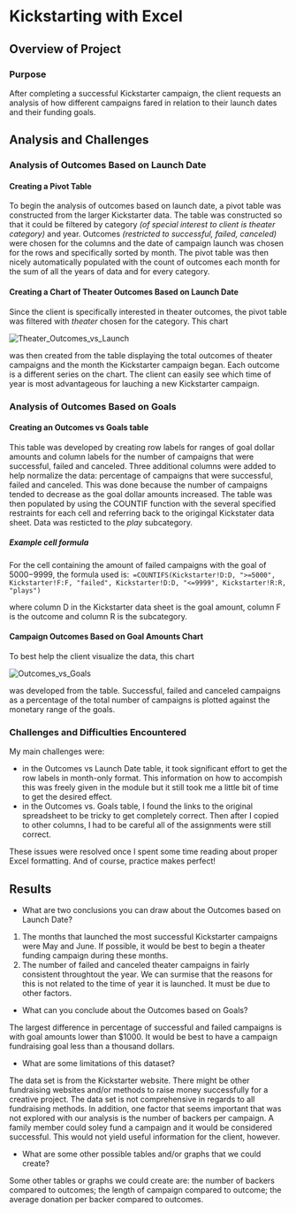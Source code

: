 # Kickstarting with Excel

## Overview of Project

### Purpose
After completing a successful Kickstarter campaign, the client requests an analysis of  how different campaigns fared in relation to their launch dates and their funding goals. 
## Analysis and Challenges

### Analysis of Outcomes Based on Launch Date
#### Creating a Pivot Table
To begin the analysis of outcomes based on launch date, a pivot table was constructed from the larger Kickstarter data. The table was constructed so that it could be filtered by category *(of special interest to client is theater category)* and year. Outcomes *(restricted to successful, failed, canceled)* were chosen for the columns and the date of campaign launch was chosen for the rows and specifically sorted by month. The pivot table was then nicely automatically populated with the count of outcomes each month for the sum of all the years of data and for every category. 
#### Creating a Chart of Theater Outcomes Based on Launch Date
Since the client is specifically interested in theater outcomes, the pivot table was filtered with *theater* chosen for the category. This chart

![Theater_Outcomes_vs_Launch](https://github.com/smunsell07/kickstarter-analysis/Theater_Outcomes_vs_Launch.png/)

was then created from the table displaying the total outcomes of theater campaigns and the month the Kickstarter campaign began. Each outcome is a different series on the chart. The client can easily see which time of year is most advantageous for lauching a new Kickstarter campaign.

### Analysis of Outcomes Based on Goals
#### Creating an Outcomes vs Goals table
This table was developed by creating row labels for ranges of goal dollar amounts and column labels for the number of campaigns that were successful, failed and canceled. Three additional columns were added to help normalize the data: percentage of campaigns that were successful, failed and canceled. This was done because the number of campaigns tended to decrease as the goal dollar amounts increased. The table was then populated by using the COUNTIF function with the several specified restraints for each cell and referring back to the origingal Kickstater data sheet. Data was resticted to the *play* subcategory.
##### Example cell formula 
For the cell containing the amount of failed campaigns with the goal of $5000-$9999, the formula used is:```
=COUNTIFS(Kickstarter!D:D, ">=5000", Kickstarter!F:F, "failed", Kickstarter!D:D, "<=9999", Kickstarter!R:R, "plays")```

where column D in the Kickstarter data sheet is the goal amount, column F is the outcome and column R is the subcategory.

#### Campaign Outcomes Based on Goal Amounts Chart
To best help the client visualize the data, this chart

![Outcomes_vs_Goals](https://github.com/smunsell07/kickstarter-analysis/Outcomes_vs_Goals.png/)

was developed from the table. Successful, failed and canceled campaigns as a percentage of the total number of campaigns is plotted against the monetary range of the goals. 

### Challenges and Difficulties Encountered
My main challenges were:
* in the Outcomes vs Launch Date table, it took significant effort to get the row labels in month-only format. This information on how to accompish this was freely given in the module but it still took me a little bit of time to get the desired effect. 
* in the Outcomes vs. Goals table, I found the links to the original spreadsheet to be tricky to get completely correct. Then after I copied to other columns, I had to be careful all of the assignments were still correct. 

These issues were resolved once I spent some time reading about proper Excel formatting. And of course, practice makes perfect!

## Results

- What are two conclusions you can draw about the Outcomes based on Launch Date?
1. The months that launched the most successful Kickstarter campaigns were May and June. If possible, it would be best to begin a theater funding campaign during these months.
2. The number of failed and canceled theater campaigns in fairly consistent throughtout the year. We can surmise that the reasons for this is not related to the time of year it is launched. It must be due to other factors.

- What can you conclude about the Outcomes based on Goals?

The largest difference in percentage of successful and failed campaigns is with goal amounts lower than $1000. It would be best to have a campaign fundraising goal less than a thousand dollars.

- What are some limitations of this dataset?

The data set is from the Kickstarter website. There might be other fundraising websites and/or methods to raise money successfully for a creative project. The data set is not comprehensive in regards to all fundraising methods. In addition, one factor that seems important that was not explored with our analysis is the number of backers per campaign. A family member could soley fund a campaign and it would be considered successful. This would not yield useful information for the client, however.

- What are some other possible tables and/or graphs that we could create?

Some other tables or graphs we could create are: the number of backers compared to outcomes; the length of campaign compared to outcome; the average donation per backer compared to outcomes.

